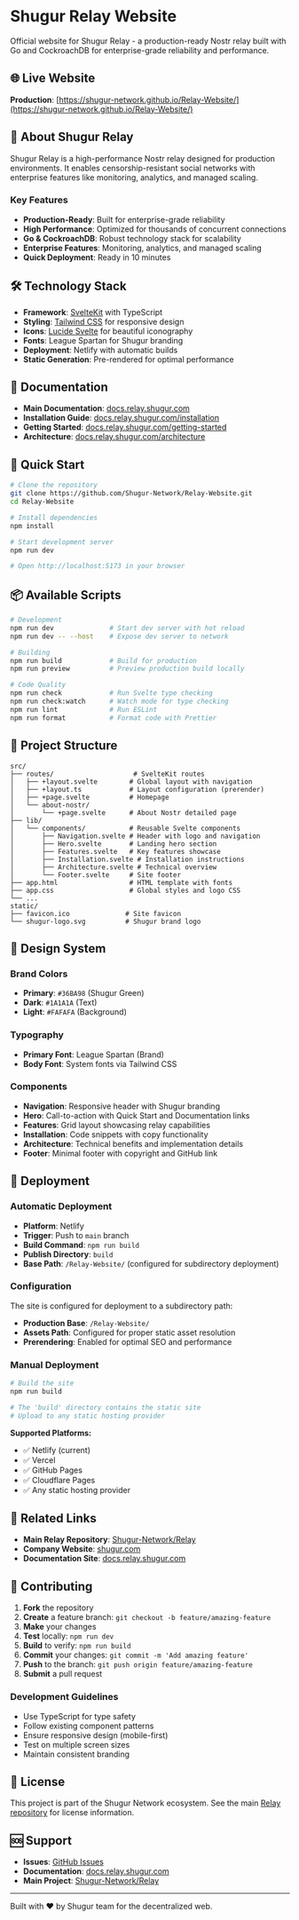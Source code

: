 # Shugur Relay Website

Official website for Shugur Relay - a production-ready Nostr relay built with Go and CockroachDB for enterprise-grade reliability and performance.

## 🌐 Live Website

**Production**: [https://shugur-network.github.io/Relay-Website/](https://shugur-network.github.io/Relay-Website/)

## 🚀 About Shugur Relay

Shugur Relay is a high-performance Nostr relay designed for production environments. It enables censorship-resistant social networks with enterprise features like monitoring, analytics, and managed scaling.

### Key Features
- **Production-Ready**: Built for enterprise-grade reliability
- **High Performance**: Optimized for thousands of concurrent connections
- **Go & CockroachDB**: Robust technology stack for scalability
- **Enterprise Features**: Monitoring, analytics, and managed scaling
- **Quick Deployment**: Ready in 10 minutes

## 🛠️ Technology Stack

- **Framework**: [SvelteKit](https://kit.svelte.dev/) with TypeScript
- **Styling**: [Tailwind CSS](https://tailwindcss.com/) for responsive design
- **Icons**: [Lucide Svelte](https://lucide.dev/) for beautiful iconography
- **Fonts**: League Spartan for Shugur branding
- **Deployment**: Netlify with automatic builds
- **Static Generation**: Pre-rendered for optimal performance

## 📖 Documentation

- **Main Documentation**: [docs.relay.shugur.com](https://docs.relay.shugur.com)
- **Installation Guide**: [docs.relay.shugur.com/installation](https://docs.relay.shugur.com/installation)
- **Getting Started**: [docs.relay.shugur.com/getting-started](https://docs.relay.shugur.com/getting-started)
- **Architecture**: [docs.relay.shugur.com/architecture](https://docs.relay.shugur.com/architecture)

## 🏃 Quick Start

```bash
# Clone the repository
git clone https://github.com/Shugur-Network/Relay-Website.git
cd Relay-Website

# Install dependencies
npm install

# Start development server
npm run dev

# Open http://localhost:5173 in your browser
```

## 📦 Available Scripts

```bash
# Development
npm run dev              # Start dev server with hot reload
npm run dev -- --host    # Expose dev server to network

# Building
npm run build            # Build for production
npm run preview          # Preview production build locally

# Code Quality
npm run check            # Run Svelte type checking
npm run check:watch      # Watch mode for type checking
npm run lint             # Run ESLint
npm run format           # Format code with Prettier
```

## 📁 Project Structure

```
src/
├── routes/                    # SvelteKit routes
│   ├── +layout.svelte        # Global layout with navigation
│   ├── +layout.ts            # Layout configuration (prerender)
│   ├── +page.svelte          # Homepage
│   └── about-nostr/          
│       └── +page.svelte      # About Nostr detailed page
├── lib/
│   └── components/           # Reusable Svelte components
│       ├── Navigation.svelte # Header with logo and navigation
│       ├── Hero.svelte       # Landing hero section
│       ├── Features.svelte   # Key features showcase
│       ├── Installation.svelte # Installation instructions
│       ├── Architecture.svelte # Technical overview
│       └── Footer.svelte     # Site footer
├── app.html                  # HTML template with fonts
├── app.css                   # Global styles and logo CSS
└── ...
static/
├── favicon.ico              # Site favicon
└── shugur-logo.svg          # Shugur brand logo
```

## 🎨 Design System

### Brand Colors
- **Primary**: `#36BA98` (Shugur Green)
- **Dark**: `#1A1A1A` (Text)
- **Light**: `#FAFAFA` (Background)

### Typography
- **Primary Font**: League Spartan (Brand)
- **Body Font**: System fonts via Tailwind CSS

### Components
- **Navigation**: Responsive header with Shugur branding
- **Hero**: Call-to-action with Quick Start and Documentation links
- **Features**: Grid layout showcasing relay capabilities
- **Installation**: Code snippets with copy functionality
- **Architecture**: Technical benefits and implementation details
- **Footer**: Minimal footer with copyright and GitHub link

## 🚀 Deployment

### Automatic Deployment
- **Platform**: Netlify
- **Trigger**: Push to `main` branch
- **Build Command**: `npm run build`
- **Publish Directory**: `build`
- **Base Path**: `/Relay-Website/` (configured for subdirectory deployment)

### Configuration
The site is configured for deployment to a subdirectory path:
- **Production Base**: `/Relay-Website/`
- **Assets Path**: Configured for proper static asset resolution
- **Prerendering**: Enabled for optimal SEO and performance

### Manual Deployment
```bash
# Build the site
npm run build

# The 'build' directory contains the static site
# Upload to any static hosting provider
```

**Supported Platforms:**
- ✅ Netlify (current)
- ✅ Vercel
- ✅ GitHub Pages
- ✅ Cloudflare Pages
- ✅ Any static hosting provider

## 🔗 Related Links

- **Main Relay Repository**: [Shugur-Network/Relay](https://github.com/Shugur-Network/Relay)
- **Company Website**: [shugur.com](https://shugur.com)
- **Documentation Site**: [docs.relay.shugur.com](https://docs.relay.shugur.com)

## 🤝 Contributing

1. **Fork** the repository
2. **Create** a feature branch: `git checkout -b feature/amazing-feature`
3. **Make** your changes
4. **Test** locally: `npm run dev`
5. **Build** to verify: `npm run build`
6. **Commit** your changes: `git commit -m 'Add amazing feature'`
7. **Push** to the branch: `git push origin feature/amazing-feature`
8. **Submit** a pull request

### Development Guidelines
- Use TypeScript for type safety
- Follow existing component patterns
- Ensure responsive design (mobile-first)
- Test on multiple screen sizes
- Maintain consistent branding

## 📄 License

This project is part of the Shugur Network ecosystem. See the main [Relay repository](https://github.com/Shugur-Network/Relay) for license information.

## 🆘 Support

- **Issues**: [GitHub Issues](https://github.com/Shugur-Network/Relay-Website/issues)
- **Documentation**: [docs.relay.shugur.com](https://docs.relay.shugur.com)
- **Main Project**: [Shugur-Network/Relay](https://github.com/Shugur-Network/Relay)

---

Built with ❤️ by Shugur team for the decentralized web.
